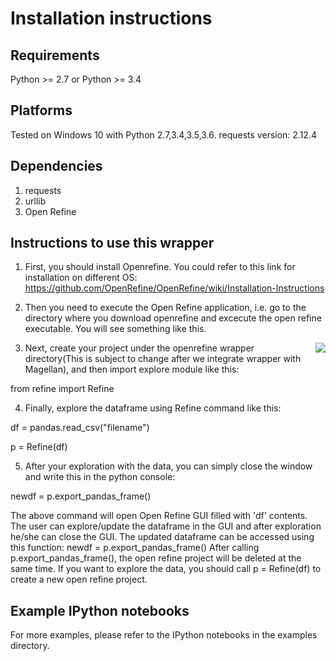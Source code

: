# Installation instructions

## Requirements

Python >= 2.7 or Python >= 3.4

## Platforms

Tested on Windows 10 with Python 2.7,3.4,3.5,3.6.
requests version: 2.12.4

## Dependencies

1. requests
2. urllib
3. Open Refine


## Instructions to use this wrapper

1. First, you should install Openrefine. You could refer to this link for installation on different OS:  https://github.com/OpenRefine/OpenRefine/wiki/Installation-Instructions

2. Then you need to execute the Open Refine application, i.e. go to the directory where you download openrefine and excecute the open refine executable. You will see something like this.

<img align="right" src=https://raw.github.com/anhaidgroup/wrappers_for_exploring_df/master/open-refine/OpenRefineMain.png>

3. Next, create your project under the openrefine wrapper directory(This is subject to change after we integrate wrapper with Magellan), and then import explore module like this:

  from refine import Refine
  
4. Finally, explore the dataframe using Refine command like this:
  
  df = pandas.read_csv("filename")
  
  p = Refine(df)
  
5. After your exploration with the data, you can simply close the window and write this in the python console:

  newdf = p.export_pandas_frame()

The above command will open Open Refine GUI filled with 'df' contents. The user can 
explore/update the dataframe in the GUI and after exploration he/she can 
close the GUI. The updated dataframe can be accessed using this function: newdf = p.export_pandas_frame()
After calling p.export_pandas_frame(), the open refine project will be deleted at the same time. If you want to
explore the data, you should call p = Refine(df) to create a new open refine project. 



## Example IPython notebooks

For more examples, please refer to the IPython notebooks in the examples directory.


